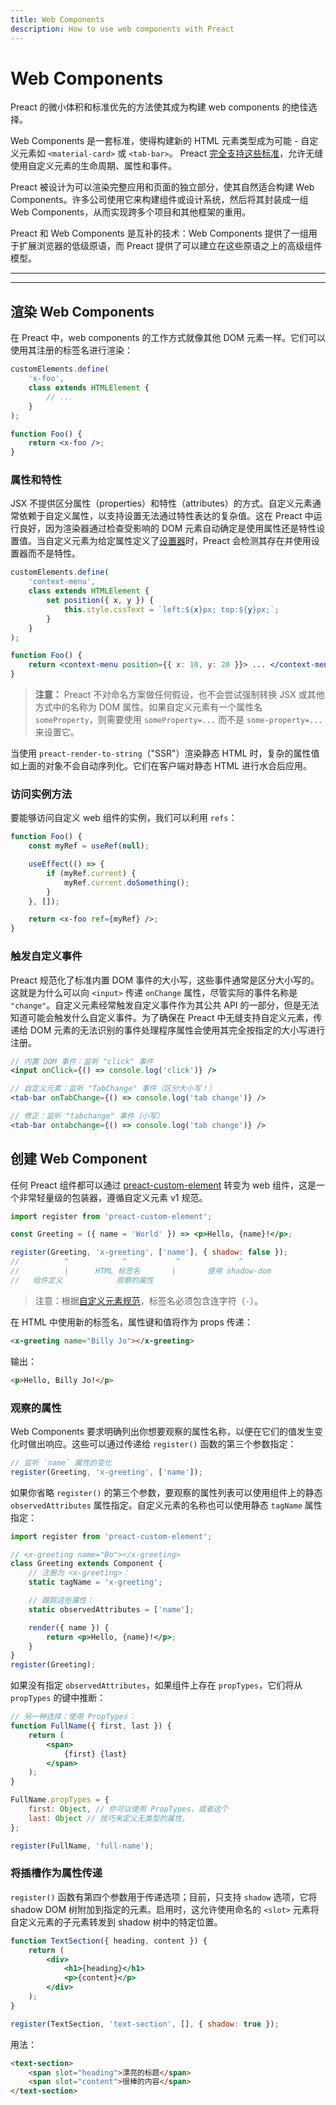 ```yaml
---
title: Web Components
description: How to use web components with Preact
---
```


# Web Components

Preact 的微小体积和标准优先的方法使其成为构建 web components 的绝佳选择。

Web Components 是一套标准，使得构建新的 HTML 元素类型成为可能 - 自定义元素如 `<material-card>` 或 `<tab-bar>`。
Preact [完全支持这些标准](https://custom-elements-everywhere.com/#preact)，允许无缝使用自定义元素的生命周期、属性和事件。

Preact 被设计为可以渲染完整应用和页面的独立部分，使其自然适合构建 Web Components。许多公司使用它来构建组件或设计系统，然后将其封装成一组 Web Components，从而实现跨多个项目和其他框架的重用。

Preact 和 Web Components 是互补的技术：Web Components 提供了一组用于扩展浏览器的低级原语，而 Preact 提供了可以建立在这些原语之上的高级组件模型。

---

<toc></toc>

---

## 渲染 Web Components

在 Preact 中，web components 的工作方式就像其他 DOM 元素一样。它们可以使用其注册的标签名进行渲染：

```jsx
customElements.define(
	'x-foo',
	class extends HTMLElement {
		// ...
	}
);

function Foo() {
	return <x-foo />;
}
```

### 属性和特性

JSX 不提供区分属性（properties）和特性（attributes）的方式。自定义元素通常依赖于自定义属性，以支持设置无法通过特性表达的复杂值。这在 Preact 中运行良好，因为渲染器通过检查受影响的 DOM 元素自动确定是使用属性还是特性设置值。当自定义元素为给定属性定义了[设置器](https://developer.mozilla.org/en-US/docs/Web/JavaScript/Reference/Functions/set)时，Preact 会检测其存在并使用设置器而不是特性。

```jsx
customElements.define(
	'context-menu',
	class extends HTMLElement {
		set position({ x, y }) {
			this.style.cssText = `left:${x}px; top:${y}px;`;
		}
	}
);

function Foo() {
	return <context-menu position={{ x: 10, y: 20 }}> ... </context-menu>;
}
```

> **注意：** Preact 不对命名方案做任何假设，也不会尝试强制转换 JSX 或其他方式中的名称为 DOM 属性。如果自定义元素有一个属性名 `someProperty`，则需要使用 `someProperty=...` 而不是 `some-property=...` 来设置它。

当使用 `preact-render-to-string`（"SSR"）渲染静态 HTML 时，复杂的属性值如上面的对象不会自动序列化。它们在客户端对静态 HTML 进行水合后应用。

### 访问实例方法

要能够访问自定义 web 组件的实例，我们可以利用 `refs`：

```jsx
function Foo() {
	const myRef = useRef(null);

	useEffect(() => {
		if (myRef.current) {
			myRef.current.doSomething();
		}
	}, []);

	return <x-foo ref={myRef} />;
}
```

### 触发自定义事件

Preact 规范化了标准内置 DOM 事件的大小写，这些事件通常是区分大小写的。这就是为什么可以向 `<input>` 传递 `onChange` 属性，尽管实际的事件名称是 `"change"`。自定义元素经常触发自定义事件作为其公共 API 的一部分，但是无法知道可能会触发什么自定义事件。为了确保在 Preact 中无缝支持自定义元素，传递给 DOM 元素的无法识别的事件处理程序属性会使用其完全按指定的大小写进行注册。

```jsx
// 内置 DOM 事件：监听 "click" 事件
<input onClick={() => console.log('click')} />

// 自定义元素：监听 "TabChange" 事件（区分大小写！）
<tab-bar onTabChange={() => console.log('tab change')} />

// 修正：监听 "tabchange" 事件（小写）
<tab-bar ontabchange={() => console.log('tab change')} />
```

## 创建 Web Component

任何 Preact 组件都可以通过 [preact-custom-element](https://github.com/preactjs/preact-custom-element) 转变为 web 组件，这是一个非常轻量级的包装器，遵循自定义元素 v1 规范。

```jsx
import register from 'preact-custom-element';

const Greeting = ({ name = 'World' }) => <p>Hello, {name}!</p>;

register(Greeting, 'x-greeting', ['name'], { shadow: false });
//          ^            ^           ^             ^
//          |      HTML 标签名       |       使用 shadow-dom
//   组件定义            观察的属性
```

> 注意：根据[自定义元素规范](http://w3c.github.io/webcomponents/spec/custom/#prod-potentialcustomelementname)，标签名必须包含连字符（`-`）。

在 HTML 中使用新的标签名，属性键和值将作为 props 传递：

```html
<x-greeting name="Billy Jo"></x-greeting>
```

输出：

```html
<p>Hello, Billy Jo!</p>
```

### 观察的属性

Web Components 要求明确列出你想要观察的属性名称，以便在它们的值发生变化时做出响应。这些可以通过传递给 `register()` 函数的第三个参数指定：

```jsx
// 监听 `name` 属性的变化
register(Greeting, 'x-greeting', ['name']);
```

如果你省略 `register()` 的第三个参数，要观察的属性列表可以使用组件上的静态 `observedAttributes` 属性指定。自定义元素的名称也可以使用静态 `tagName` 属性指定：

```jsx
import register from 'preact-custom-element';

// <x-greeting name="Bo"></x-greeting>
class Greeting extends Component {
	// 注册为 <x-greeting>：
	static tagName = 'x-greeting';

	// 跟踪这些属性：
	static observedAttributes = ['name'];

	render({ name }) {
		return <p>Hello, {name}!</p>;
	}
}
register(Greeting);
```

如果没有指定 `observedAttributes`，如果组件上存在 `propTypes`，它们将从 `propTypes` 的键中推断：

```jsx
// 另一种选择：使用 PropTypes：
function FullName({ first, last }) {
	return (
		<span>
			{first} {last}
		</span>
	);
}

FullName.propTypes = {
	first: Object, // 你可以使用 PropTypes，或者这个
	last: Object // 技巧来定义无类型的属性。
};

register(FullName, 'full-name');
```

### 将插槽作为属性传递

`register()` 函数有第四个参数用于传递选项；目前，只支持 `shadow` 选项，它将 shadow DOM 树附加到指定的元素。启用时，这允许使用命名的 `<slot>` 元素将自定义元素的子元素转发到 shadow 树中的特定位置。

```jsx
function TextSection({ heading, content }) {
	return (
		<div>
			<h1>{heading}</h1>
			<p>{content}</p>
		</div>
	);
}

register(TextSection, 'text-section', [], { shadow: true });
```

用法：

```html
<text-section>
	<span slot="heading">漂亮的标题</span>
	<span slot="content">很棒的内容</span>
</text-section>
```

